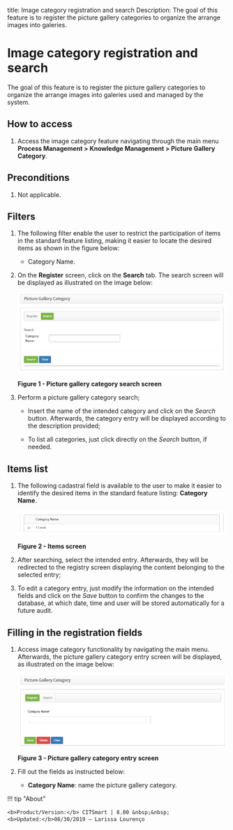title: Image category registration and search
Description: The goal of this feature is to register the picture gallery categories to organize the arrange images into galeries.
# Image category registration and search

The goal of this feature is to register the picture gallery categories to organize the arrange images into galeries used and 
managed by the system.

How to access
-----------------

1.  Access the image category feature navigating through the main menu 
**Process Management > Knowledge Management > Picture Gallery Category**.

Preconditions
-----------------

1.  Not applicable.

Filters
-----------

1.  The following filter enable the user to restrict the participation of items in the standard feature listing, making it easier 
to locate the desired items as shown in the figure below:

    - Category Name.

2.  On the **Register** screen, click on the **Search** tab. The search screen will be displayed as illustrated on the image below:

    ![Search](images/category.img1.jpg)
   
    **Figure 1 - Picture gallery category search screen**

3.  Perform a picture gallery category search;

    -   Insert the name of the intended category and click on the *Search* button. Afterwards, the category entry will be displayed 
    according to the description provided;

    -   To list all categories, just click directly on the *Search* button, if needed.

Items list
----------------

1.  The following cadastral field is available to the user to make it easier to identify the desired items in the standard feature 
listing: **Category Name**.

    ![Items](images/category.img2.jpg)

    **Figure 2 - Items screen**

2.  After searching, select the intended entry. Afterwards, they will be redirected to the registry screen displaying the content 
belonging to the selected entry;

3.  To edit a category entry, just modify the information on the intended fields and click on the *Save* button to confirm the 
changes to the database, at which date, time and user will be stored automatically for a future audit.

Filling in the registration fields
--------------------------------------

1.  Access image category functionality by navigating the main menu. Afterwards, the picture gallery category entry screen will be 
displayed, as illustrated on the image below:

    ![Entry](images/category.img3.jpg)

    **Figure 3 - Picture gallery category entry screen**

2.  Fill out the fields as instructed below:

    - **Category Name**: name the picture gallery category.


!!! tip "About"

    <b>Product/Version:</b> CITSmart | 8.00 &nbsp;&nbsp;
    <b>Updated:</b>08/30/2019 – Larissa Lourenço
